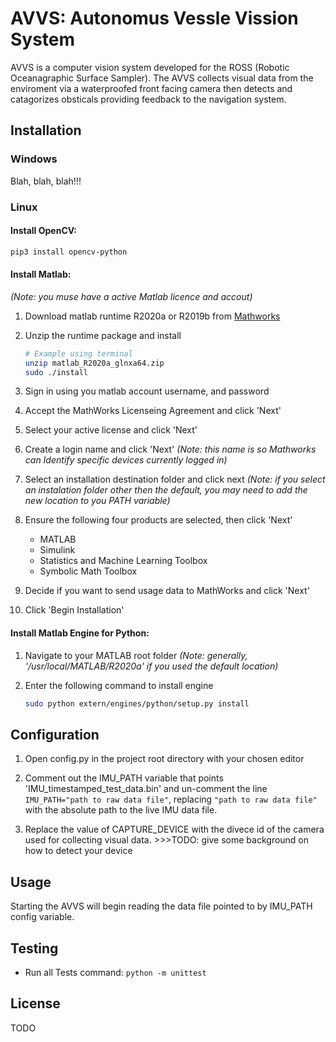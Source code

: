 # AVVS: Autonomus Vessle Vission System

AVVS is a computer vision system developed for the ROSS (Robotic Oceanagraphic Surface Sampler). The AVVS collects visual data from the enviroment via a waterproofed front facing camera then detects and catagorizes obsticals providing feedback to the navigation system.

## Installation

### Windows

Blah, blah, blah!!!

### Linux

#### Install OpenCV:

```bash
pip3 install opencv-python
```

#### Install Matlab:

*(Note: you muse have a active Matlab licence and accout)*

1) Download matlab runtime R2020a or R2019b from [Mathworks](https://www.mathworks.com/products/compiler/matlab-runtime.html)

2) Unzip the runtime package and install

    ```bash
    # Example using terminal
    unzip matlab_R2020a_glnxa64.zip
    sudo ./install
    ```
3) Sign in using you matlab account username, and password

4) Accept the MathWorks Licenseing Agreement and click 'Next'

5) Select your active license and click 'Next'

6) Create a login name and click 'Next' *(Note: this name is so Mathworks can Identify specific devices currently logged in)*

7) Select an installation destination folder and click next *(Note: if you select an instalation folder other then the default, you may need to add the new location to you PATH variable)*

8) Ensure the following four products are selected, then click 'Next'

    * MATLAB
    * Simulink
    * Statistics and Machine Learning Toolbox
    * Symbolic Math Toolbox

9) Decide if you want to send usage data to MathWorks and click 'Next'

10) Click 'Begin Installation'

#### Install Matlab Engine for Python:

1) Navigate to your MATLAB root folder *(Note: generally, '/usr/local/MATLAB/R2020a' if you used the default location)*

2) Enter the following command to install engine

    ```bash
    sudo python extern/engines/python/setup.py install
    ```

## Configuration

1) Open config.py in the project root directory with your chosen editor

2) Comment out the IMU_PATH variable that points 'IMU_timestamped_test_data.bin' and un-comment the line ``` IMU_PATH="path to raw data file"```, replacing ```"path to raw data file"``` with the absolute path to the live IMU data file.

3) Replace the value of CAPTURE_DEVICE with the divece id of the camera used for collecting visual data. >>>TODO: give some background on how to detect your device

## Usage
Starting the AVVS will begin reading the data file pointed to by IMU_PATH config variable. 

## Testing
- Run all Tests command: ```python -m unittest```

## License
TODO
